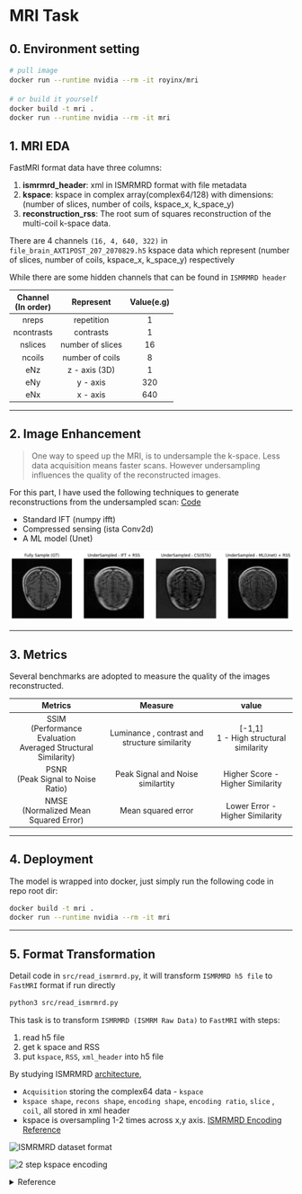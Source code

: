 # MRI Task

## 0. Environment setting
```bash
# pull image
docker run --runtime nvidia --rm -it royinx/mri

# or build it yourself
docker build -t mri .
docker run --runtime nvidia --rm -it mri
```

## 1. MRI EDA


FastMRI format data have three columns:

1. **ismrmrd_header**: xml in ISMRMRD format with file metadata
2. **kspace**:  kspace in complex array(complex64/128) 
				with dimensions: (number of slices, number of coils, kspace_x, k_space_y)
3. **reconstruction_rss**: The root sum of squares reconstruction of the multi-coil k-space
data.


There are 4 channels `(16, 4, 640, 322)` in `file_brain_AXT1POST_207_2070829.h5` kspace data
which represent (number of slices, number of coils, kspace_x, k_space_y) respectively


While there are some hidden channels that can be found in `ISMRMRD header`


Channel <br/>(In order)  | Represent  | Value(e.g)
:--------:|:---------------:|:---------------:
nreps     | repetition      | 1
ncontrasts| contrasts       | 1
nslices   | number of slices| 16
ncoils    | number of coils | 8
eNz       | z - axis (3D)   | 1
eNy       | y - axis        | 320
eNx       | x - axis        | 640

---

## 2. Image Enhancement 
>One way to speed up the MRI, is to undersample the k-space. Less data acquisition
means faster scans. However undersampling influences the quality of the reconstructed
images. 

For this part, I have used the following techniques to generate reconstructions from the
undersampled scan:  [Code](mri.ipynb)
- Standard IFT (numpy ifft)
- Compressed sensing (ista Conv2d)
- A ML model (Unet)

![](docs/fastmri_unet.png)



---
## 3. Metrics 
Several benchmarks are adopted to measure the quality of the images reconstructed. 

Metrics | Measure | value
:-:|:-:|:-:
SSIM<br/>(Performance Evaluation <br/>Averaged Structural Similarity)  | Luminance , contrast and structure similarity  | [-1,1] <br/> 1 - High structural similarity
PSNR<br/>(Peak Signal to Noise Ratio) | Peak Signal and Noise similartity | Higher Score - Higher Similarity 
NMSE<br/>(Normalized Mean Squared Error) | Mean squared error | Lower Error - Higher Similarity

---

## 4. Deployment

The model is wrapped into docker, just simply run the following code in repo root dir:

```bash
docker build -t mri .
docker run --runtime nvidia --rm -it mri
```

---

## 5. Format Transformation

Detail code in `src/read_ismrmrd.py`, it will transform `ISMRMRD h5 file` to `FastMRI` format if run directly

```bash
python3 src/read_ismrmrd.py
```

This task is to transform  `ISMRMRD (ISMRM Raw Data)` to `FastMRI` with steps:

1. read h5 file 
2. get k space and RSS
3. put `kspace`, `RSS`, `xml_header` into h5 file


By studying ISMRMRD [architecture](https://ismrmrd.readthedocs.io/en/latest/mrd_header.html), 
- `Acquisition` storing the complex64 data - `kspace`
- `kspace shape`, `recons shape`, `encoding shape`, `encoding ratio`, `slice` , `coil`, all stored in xml header
- kspace is oversampling 1-2 times across x,y axis. [ISMRMRD Encoding Reference](https://www.ncbi.nlm.nih.gov/pmc/articles/PMC4967038/#:~:text=An%20ISMRMRD%20dataset%20may%20contain,from%20which%20it%20was%20acquired.)

![ISMRMRD dataset format](https://www.ncbi.nlm.nih.gov/pmc/articles/PMC4967038/bin/nihms744728f2.jpg)


![2 step kspace encoding](https://www.ncbi.nlm.nih.gov/pmc/articles/PMC4967038/bin/nihms744728f3.jpg)
<!-- reference collapse  -->

<details>
<summary>
Reference
</summary>

Links: 

[hansenms/do_recon_python.py](https://github.com/hansenms/ismrmrd-paper/blob/6ac8bce40786349545e4747118b950c0ec6438b7/code/do_recon_python.py)

[ISMRMRD docs](https://ismrmrd.readthedocs.io/en/latest/index.html)

[ISMRMRD manual](https://www.ncbi.nlm.nih.gov/pmc/articles/PMC4967038/#:~:text=An%20ISMRMRD%20dataset%20may%20contain,from%20which%20it%20was%20acquired.)

Concept:

![sampleing method](https://www.researchgate.net/publication/373789926/figure/fig2/AS:11431281194824781@1696238423002/Visual-overview-of-Cartesian-and-Non-Cartesian-k-space-sampling-trajectories-Left.tif)

</details>